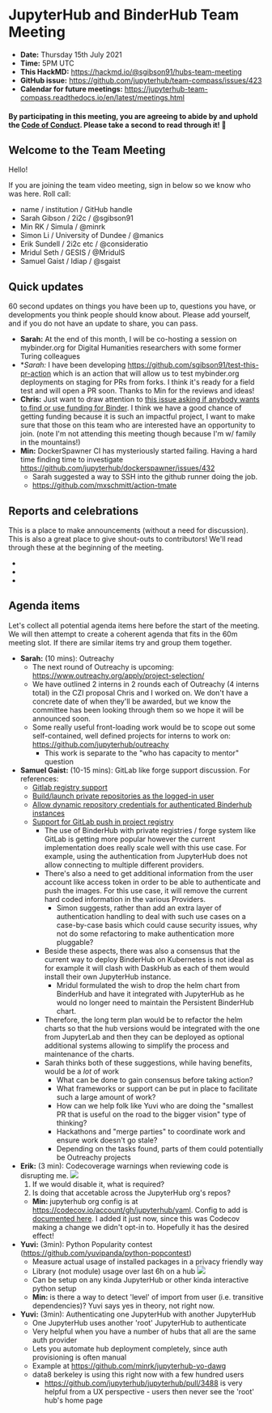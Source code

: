# JupyterHub and BinderHub Team Meeting

- **Date:** Thursday 15th July 2021
- **Time:** 5PM UTC
- **This HackMD:** <https://hackmd.io/@sgibson91/hubs-team-meeting>
- **GitHub issue:** <https://github.com/jupyterhub/team-compass/issues/423>
- **Calendar for future meetings:** <https://jupyterhub-team-compass.readthedocs.io/en/latest/meetings.html>

#### By participating in this meeting, you are agreeing to abide by and uphold the [Code of Conduct](https://jupyter.org/conduct). Please take a second to read through it! :pray:

## Welcome to the Team Meeting

Hello!

If you are joining the team video meeting, sign in below so we know who was here. Roll call:

- name / institution / GitHub handle
- Sarah Gibson / 2i2c / @sgibson91
- Min RK / Simula / @minrk
- Simon Li / University of Dundee / @manics
- Erik Sundell / 2i2c etc / @consideratio
- Mridul Seth / GESIS / @MridulS
- Samuel Gaist / Idiap / @sgaist

## Quick updates

60 second updates on things you have been up to, questions you have, or developments you think people should know about. Please add yourself, and if you do not have an update to share, you can pass.

- **Sarah:** At the end of this month, I will be co-hosting a session on mybinder.org for Digital Humanities researchers with some former Turing colleagues
- \**Sarah:* I have been developing <https://github.com/sgibson91/test-this-pr-action> which is an action that will allow us to test mybinder.org deployments on staging for PRs from forks. I think it's ready for a field test and will open a PR soon. Thanks to Min for the reviews and ideas!
- **Chris:** Just want to draw attention to [this issue asking if anybody wants to find or use funding for Binder](https://github.com/jupyterhub/team-compass/issues/430). I think we have a good chance of getting funding because it is such an impactful project, I want to make sure that those on this team who are interested have an opportunity to join. (note I'm not attending this meeting though because I'm w/ family in the mountains!)
- **Min:** DockerSpawner CI has mysteriously started failing. Having a hard time finding time to investigate <https://github.com/jupyterhub/dockerspawner/issues/432>
  - Sarah suggested a way to SSH into the github runner doing the job.
  - <https://github.com/mxschmitt/action-tmate>

## Reports and celebrations

This is a place to make announcements (without a need for discussion). This is also a great place to give shout-outs to contributors! We'll read through these at the beginning of the meeting.

-
-
-

## Agenda items

Let's collect all potential agenda items here before the start of the meeting. We will then attempt to create a coherent agenda that fits in the 60m meeting slot. If there are similar items try and group them together.

- **Sarah:** (10 mins): Outreachy
  - The next round of Outreachy is upcoming: <https://www.outreachy.org/apply/project-selection/>
  - We have outlined 2 interns in 2 rounds each of Outreachy (4 interns total) in the CZI proposal Chris and I worked on. We don't have a concrete date of when they'll be awarded, but we know the committee has been looking through them so we hope it will be announced soon.
  - Some really useful front-loading work would be to scope out some self-contained, well defined projects for interns to work on: <https://github.com/jupyterhub/outreachy>
    - This work is separate to the "who has capacity to mentor" question
- **Samuel Gaist:** (10-15 mins): GitLab like forge support discussion.
  For references:
  - [Gitlab registry support](https://github.com/jupyterhub/binderhub/pull/1283)
  - [Build/launch private repositories as the logged-in user](https://github.com/jupyterhub/binderhub/issues/1154)
  - [Allow dynamic repository credentials for authenticated Binderhub instances](https://github.com/jupyterhub/binderhub/pull/1169)
  - [Support for GitLab push in project registry](https://github.com/jupyterhub/binderhub/issues/1336)
    - The use of BinderHub with private registries / forge system like GitLab is getting more popular however the current implementation does really scale well with this use case.
      For example, using the authentication from JupyterHub does not allow connecting to multiple different providers.
    - There's also a need to get additional information from the user account like access token in order to be able to authenticate and push the images.
      For this use case, it will remove the current hard coded information in the various Providers.
      - Simon suggests, rather than add an extra layer of authentication handling to deal with such use cases on a case-by-case basis which could cause security issues, why not do some refactoring to make authentication more pluggable?
    - Beside these aspects, there was also a consensus that the current way to deploy BinderHub on Kubernetes is not ideal as for example it will clash with DaskHub as each of them would install their own JupyterHub instance.
      - Mridul formulated the wish to drop the helm chart from BinderHub and have it integrated with JupyterHub as he would no longer need to maintain the Persistent BinderHub chart.
    - Therefore, the long term plan would be to refactor the helm charts so that the hub versions would be integrated with the one from JupyterLab and then they can be deployed as optional additional systems allowing to simplify the process and maintenance of the charts.
    - Sarah thinks both of these suggestions, while having benefits, would be a _lot_ of work
      - What can be done to gain consensus before taking action?
      - What frameworks or support can be put in place to facilitate such a large amount of work?
      - How can we help folk like Yuvi who are doing the "smallest PR that is useful on the road to the bigger vision" type of thinking?
      - Hackathons and "merge parties" to coordinate work and ensure work doesn't go stale?
      - Depending on the tasks found, parts of them could potentially be Outreachy projects
- **Erik:** (3 min): Codecoverage warnings when reviewing code is disrupting me.
  ![](https://i.imgur.com/hY4EnGy.png)
  1. If we would disable it, what is required?
  1. Is doing that accetable across the JupyterHub org's repos?
  - **Min:** jupyterhub org config is at <https://codecov.io/account/gh/jupyterhub/yaml>. Config to add is [documented here](https://docs.codecov.com/docs/github-checks#disabling-github-checks-patch-annotations-via-yaml). I added it just now, since this was Codecov making a change we didn't opt-in to. Hopefully it has the desired effect!
- **Yuvi:** (3min): Python Popularity contest (<https://github.com/yuvipanda/python-popcontest>)
  - Measure actual usage of installed packages in a privacy friendly way
  - Library (not module) usage over last 6h on a hub
    ![](https://i.imgur.com/Jwv6Nsz.png)
  - Can be setup on any kinda JupyterHub or other kinda interactive python setup
  - **Min:** is there a way to detect 'level' of import from user (i.e. transitive dependencies)? Yuvi says yes in theory, not right now.
- **Yuvi:** (3min): Authenticating one JupyterHub with another JupyterHub
  - One JupyterHub uses another 'root' JupyterHub to authenticate
  - Very helpful when you have a number of hubs that all are the same auth provider
  - Lets you automate hub deployment completely, since auth provisioning is often manual
  - Example at <https://github.com/minrk/jupyterhub-yo-dawg>
  - data8 berkeley is using this right now with a few hundred users
    - <https://github.com/jupyterhub/jupyterhub/pull/3488> is very helpful from a UX perspective - users then never see the 'root' hub's home page
